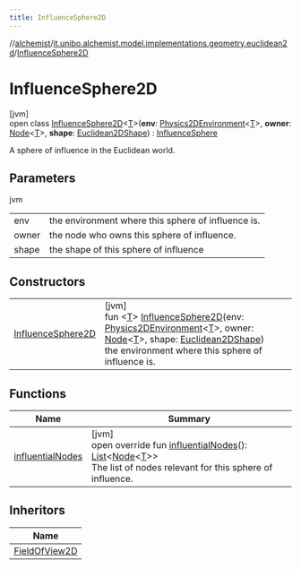 ```yaml
---
title: InfluenceSphere2D
---
```

//[alchemist](../../../index.html)/[it.unibo.alchemist.model.implementations.geometry.euclidean2d](../index.html)/[InfluenceSphere2D](index.html)



# InfluenceSphere2D



[jvm]\
open class [InfluenceSphere2D](index.html)<[T](index.html)>(**env**: [Physics2DEnvironment](../../it.unibo.alchemist.model.interfaces.environments/-physics2-d-environment/index.html)<[T](index.html)>, **owner**: [Node](../../it.unibo.alchemist.model.interfaces/-node/index.html)<[T](index.html)>, **shape**: [Euclidean2DShape](../../it.unibo.alchemist.model.interfaces.geometry.euclidean2d/index.html#1496739300%2FClasslikes%2F-134779887)) : [InfluenceSphere](../../it.unibo.alchemist.model.interfaces.geometry/-influence-sphere/index.html)

A sphere of influence in the Euclidean world.



## Parameters


jvm

| | |
|---|---|
| env | the environment where this sphere of influence is. |
| owner | the node who owns this sphere of influence. |
| shape | the shape of this sphere of influence |



## Constructors


| | |
|---|---|
| [InfluenceSphere2D](-influence-sphere2-d.html) | [jvm]<br>fun <[T](index.html)> [InfluenceSphere2D](-influence-sphere2-d.html)(env: [Physics2DEnvironment](../../it.unibo.alchemist.model.interfaces.environments/-physics2-d-environment/index.html)<[T](index.html)>, owner: [Node](../../it.unibo.alchemist.model.interfaces/-node/index.html)<[T](index.html)>, shape: [Euclidean2DShape](../../it.unibo.alchemist.model.interfaces.geometry.euclidean2d/index.html#1496739300%2FClasslikes%2F-134779887))<br>    the environment where this sphere of influence is. |


## Functions


| Name | Summary |
|---|---|
| [influentialNodes](influential-nodes.html) | [jvm]<br>open override fun [influentialNodes](influential-nodes.html)(): [List](https://kotlinlang.org/api/latest/jvm/stdlib/kotlin.collections/-list/index.html)<[Node](../../it.unibo.alchemist.model.interfaces/-node/index.html)<[T](index.html)>><br>The list of nodes relevant for this sphere of influence. |


## Inheritors


| Name |
|---|
| [FieldOfView2D](../-field-of-view2-d/index.html) |

